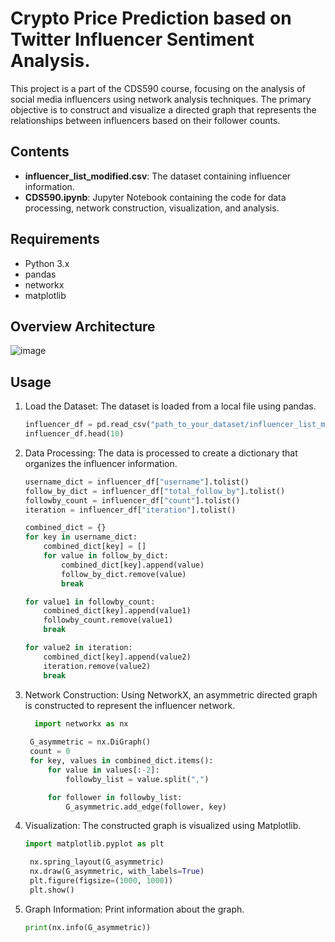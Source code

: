 # Crypto Price Prediction based on Twitter Influencer Sentiment Analysis.

This project is a part of the CDS590 course, focusing on the analysis of social media influencers using network analysis techniques. The primary objective is to construct and visualize a directed graph that represents the relationships between influencers based on their follower counts.

## Contents

- **influencer_list_modified.csv**: The dataset containing influencer information.
- **CDS590.ipynb**: Jupyter Notebook containing the code for data processing, network construction, visualization, and analysis.

## Requirements

- Python 3.x
- pandas
- networkx
- matplotlib
## Overview Architecture
![image](https://github.com/alexleong4438/crypto_price_prediction_based_on_sentiment/assets/36787182/ea6b1f1b-86e9-4fe5-892e-178abc83f4a8)

## Usage

1. Load the Dataset:
    The dataset is loaded from a local file using pandas.
    ```python
    influencer_df = pd.read_csv("path_to_your_dataset/influencer_list_modified.csv", low_memory=False, keep_date_col=True, nrows=100000)
    influencer_df.head(10)
    ```
2. Data Processing:
   The data is processed to create a dictionary that organizes the influencer information.
    ```python
    username_dict = influencer_df["username"].tolist()
    follow_by_dict = influencer_df["total_follow_by"].tolist()
    followby_count = influencer_df["count"].tolist()
    iteration = influencer_df["iteration"].tolist()
    
    combined_dict = {}
    for key in username_dict:
        combined_dict[key] = []
        for value in follow_by_dict:
            combined_dict[key].append(value)
            follow_by_dict.remove(value)
            break

    for value1 in followby_count:
        combined_dict[key].append(value1)
        followby_count.remove(value1)
        break

    for value2 in iteration:
        combined_dict[key].append(value2)
        iteration.remove(value2)
        break
    ```   
3. Network Construction:
   Using NetworkX, an asymmetric directed graph is constructed to represent the influencer network.
   ```python
     import networkx as nx
    
    G_asymmetric = nx.DiGraph()
    count = 0
    for key, values in combined_dict.items():
        for value in values[:-2]:
            followby_list = value.split(",")

        for follower in followby_list:
            G_asymmetric.add_edge(follower, key)  
   ```

4. Visualization:
   The constructed graph is visualized using Matplotlib.
   ```python
   import matplotlib.pyplot as plt

    nx.spring_layout(G_asymmetric)
    nx.draw(G_asymmetric, with_labels=True)
    plt.figure(figsize=(1000, 1000))
    plt.show()
   ```
5. Graph Information:
   Print information about the graph.
   ```python
   print(nx.info(G_asymmetric))
   ```

   
